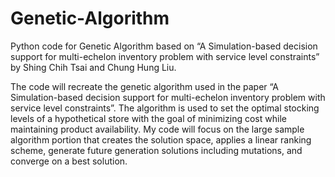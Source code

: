 # Genetic-Algorithm
Python code for Genetic Algorithm based on “A Simulation-based decision support for multi-echelon inventory problem with service level constraints” by Shing Chih Tsai and Chung Hung Liu. 

The code will recreate the genetic algorithm used in the paper “A Simulation-based decision support for multi-echelon inventory problem with service level constraints”. The algorithm is used to set the optimal stocking levels of a hypothetical store with the goal of minimizing cost while maintaining product availability. My code will focus on the large sample algorithm portion that creates the solution space, applies a linear ranking scheme, generate future generation solutions including mutations, and converge on a best solution.
